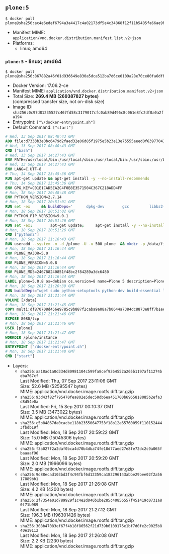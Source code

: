 ## `plone:5`

```console
$ docker pull plone@sha256:ac4e6edef6794a3a4417c4a02173df5e4c34868f12f11b5405fa66ae9bd346e3
```

-	Manifest MIME: `application/vnd.docker.distribution.manifest.list.v2+json`
-	Platforms:
	-	linux; amd64

### `plone:5` - linux; amd64

```console
$ docker pull plone@sha256:867882a46f01d936649e830a5dca512ba7d6ce0109a28e70ce80fa6dfb51cee4
```

-	Docker Version: 17.06.2-ce
-	Manifest MIME: `application/vnd.docker.distribution.manifest.v2+json`
-	Total Size: **269.4 MB (269387827 bytes)**  
	(compressed transfer size, not on-disk size)
-	Image ID: `sha256:0c97d81235527c467fd58c3179017cfc0ab89d496c8c061e8fc2df0a0a2fa194`
-	Entrypoint: `["\/docker-entrypoint.sh"]`
-	Default Command: `["start"]`

```dockerfile
# Wed, 13 Sep 2017 08:40:43 GMT
ADD file:d7333b3e0bc6479d2faed32e06d85f1975e5b23e13e75555aeed0f639770413b in / 
# Wed, 13 Sep 2017 08:40:43 GMT
CMD ["bash"]
# Wed, 13 Sep 2017 14:27:43 GMT
ENV PATH=/usr/local/bin:/usr/local/sbin:/usr/local/bin:/usr/sbin:/usr/bin:/sbin:/bin
# Wed, 13 Sep 2017 14:27:43 GMT
ENV LANG=C.UTF-8
# Thu, 14 Sep 2017 23:45:36 GMT
RUN apt-get update && apt-get install -y --no-install-recommends 		ca-certificates 		libgdbm3 		libsqlite3-0 		libssl1.0.0 	&& rm -rf /var/lib/apt/lists/*
# Thu, 14 Sep 2017 23:45:36 GMT
ENV GPG_KEY=C01E1CAD5EA2C4F0B8E3571504C367C218ADD4FF
# Mon, 18 Sep 2017 20:48:48 GMT
ENV PYTHON_VERSION=2.7.14
# Mon, 18 Sep 2017 20:51:01 GMT
RUN set -ex 	&& buildDeps=' 		dpkg-dev 		gcc 		libbz2-dev 		libc6-dev 		libdb-dev 		libgdbm-dev 		libncurses-dev 		libreadline-dev 		libsqlite3-dev 		libssl-dev 		make 		tcl-dev 		tk-dev 		wget 		xz-utils 		zlib1g-dev 	' 	&& apt-get update && apt-get install -y $buildDeps --no-install-recommends && rm -rf /var/lib/apt/lists/* 		&& wget -O python.tar.xz "https://www.python.org/ftp/python/${PYTHON_VERSION%%[a-z]*}/Python-$PYTHON_VERSION.tar.xz" 	&& wget -O python.tar.xz.asc "https://www.python.org/ftp/python/${PYTHON_VERSION%%[a-z]*}/Python-$PYTHON_VERSION.tar.xz.asc" 	&& export GNUPGHOME="$(mktemp -d)" 	&& gpg --keyserver ha.pool.sks-keyservers.net --recv-keys "$GPG_KEY" 	&& gpg --batch --verify python.tar.xz.asc python.tar.xz 	&& rm -rf "$GNUPGHOME" python.tar.xz.asc 	&& mkdir -p /usr/src/python 	&& tar -xJC /usr/src/python --strip-components=1 -f python.tar.xz 	&& rm python.tar.xz 		&& cd /usr/src/python 	&& gnuArch="$(dpkg-architecture --query DEB_BUILD_GNU_TYPE)" 	&& ./configure 		--build="$gnuArch" 		--enable-shared 		--enable-unicode=ucs4 	&& make -j "$(nproc)" 	&& make install 	&& ldconfig 		&& apt-get purge -y --auto-remove $buildDeps 		&& find /usr/local -depth 		\( 			\( -type d -a \( -name test -o -name tests \) \) 			-o 			\( -type f -a \( -name '*.pyc' -o -name '*.pyo' \) \) 		\) -exec rm -rf '{}' + 	&& rm -rf /usr/src/python
# Mon, 18 Sep 2017 20:51:02 GMT
ENV PYTHON_PIP_VERSION=9.0.1
# Mon, 18 Sep 2017 20:51:26 GMT
RUN set -ex; 		apt-get update; 	apt-get install -y --no-install-recommends wget; 	rm -rf /var/lib/apt/lists/*; 		wget -O get-pip.py 'https://bootstrap.pypa.io/get-pip.py'; 		apt-get purge -y --auto-remove wget; 		python get-pip.py 		--disable-pip-version-check 		--no-cache-dir 		"pip==$PYTHON_PIP_VERSION" 	; 	pip --version; 		find /usr/local -depth 		\( 			\( -type d -a \( -name test -o -name tests \) \) 			-o 			\( -type f -a \( -name '*.pyc' -o -name '*.pyo' \) \) 		\) -exec rm -rf '{}' +; 	rm -f get-pip.py
# Mon, 18 Sep 2017 20:51:26 GMT
CMD ["python2"]
# Mon, 18 Sep 2017 21:16:43 GMT
RUN useradd --system -m -d /plone -U -u 500 plone  && mkdir -p /data/filestorage /data/blobstorage  && chown -R plone:plone /data
# Mon, 18 Sep 2017 21:16:44 GMT
ENV PLONE_MAJOR=5.0
# Mon, 18 Sep 2017 21:16:44 GMT
ENV PLONE_VERSION=5.0.8
# Mon, 18 Sep 2017 21:16:44 GMT
ENV PLONE_MD5=246788240851f48bc2f84289a3dc6480
# Mon, 18 Sep 2017 21:16:44 GMT
LABEL plone=5.0.8 os=debian os.version=8 name=Plone 5 description=Plone image, based on Unified Installer maintainer=Plone Community
# Mon, 18 Sep 2017 21:20:39 GMT
RUN buildDeps="wget sudo python-setuptools python-dev build-essential libssl-dev libxml2-dev libxslt1-dev libbz2-dev libjpeg62-turbo-dev libtiff5-dev libopenjp2-7-dev"  && runDeps="libxml2 libxslt1.1 libjpeg62 rsync lynx wv libtiff5 libopenjp2-7 poppler-utils"  && apt-get update  && apt-get install -y --no-install-recommends $buildDeps  && wget -O Plone.tgz https://launchpad.net/plone/$PLONE_MAJOR/$PLONE_VERSION/+download/Plone-$PLONE_VERSION-UnifiedInstaller.tgz  && echo "$PLONE_MD5 Plone.tgz" | md5sum -c -  && tar -xzf Plone.tgz  && ./Plone-$PLONE_VERSION-UnifiedInstaller/install.sh       --password=admin       --daemon-user=plone       --owner=plone       --group=plone       --target=/plone       --instance=instance       --var=/data       none  && cd /plone/instance  && sed -i 's/parts =/parts =\n    zeoserver/g' buildout.cfg  && echo '\n[zeoserver]\n<= zeoserver_base\nrecipe = plone.recipe.zeoserver' >> buildout.cfg  && sudo -u plone bin/buildout  && chown -R plone:plone /plone /data  && rm -rf /Plone*  && SUDO_FORCE_REMOVE=yes apt-get remove --purge -y $buildDeps && apt-get install -y --no-install-recommends $runDeps  && apt-get clean  && rm -rf /var/lib/apt/lists/*  && rm -rf /plone/buildout-cache/downloads/*  && rm -rf /plone/Plone-docs  && find /plone \( -type f -a -name '*.pyc' -o -name '*.pyo' \) -exec rm -rf '{}' +
# Mon, 18 Sep 2017 21:21:44 GMT
VOLUME [/data]
# Mon, 18 Sep 2017 21:21:45 GMT
COPY multi:df870708d456e9785c9b887f2caba9a08a7b0644a7384dc8873e8ff7b1eed3b4 in / 
# Mon, 18 Sep 2017 21:21:46 GMT
EXPOSE 8080/tcp
# Mon, 18 Sep 2017 21:21:46 GMT
USER [plone]
# Mon, 18 Sep 2017 21:21:47 GMT
WORKDIR /plone/instance
# Mon, 18 Sep 2017 21:21:47 GMT
ENTRYPOINT ["/docker-entrypoint.sh"]
# Mon, 18 Sep 2017 21:21:48 GMT
CMD ["start"]
```

-	Layers:
	-	`sha256:aa18ad1a0d334d80981104c599fa8cef9264552a265b1197af11274beba767cf`  
		Last Modified: Thu, 07 Sep 2017 23:11:06 GMT  
		Size: 52.6 MB (52595547 bytes)  
		MIME: application/vnd.docker.image.rootfs.diff.tar.gzip
	-	`sha256:93d43f82f795470fea802e5dec50db6ea451700b6965818085b2efa3d8d54e0a`  
		Last Modified: Fri, 15 Sep 2017 00:10:37 GMT  
		Size: 3.5 MB (3473022 bytes)  
		MIME: application/vnd.docker.image.rootfs.diff.tar.gzip
	-	`sha256:c5b84867da0cacbe118b23550647753f18b12a65760059f1101524443fbdb19f`  
		Last Modified: Mon, 18 Sep 2017 20:59:22 GMT  
		Size: 15.0 MB (15045306 bytes)  
		MIME: application/vnd.docker.image.rootfs.diff.tar.gzip
	-	`sha256:f3a027f2a2daf0bca4d70b4dba74fe18d77aed27e8fe72dc2c9a065fbaaaaf96`  
		Last Modified: Mon, 18 Sep 2017 20:59:20 GMT  
		Size: 2.0 MB (1966096 bytes)  
		MIME: application/vnd.docker.image.rootfs.diff.tar.gzip
	-	`sha256:9d88ecad103bd3f4c94fbf6d12359ca182296143abbe29bee02f2a5617889bb1`  
		Last Modified: Mon, 18 Sep 2017 21:26:08 GMT  
		Size: 4.2 KB (4200 bytes)  
		MIME: application/vnd.docker.image.rootfs.diff.tar.gzip
	-	`sha256:2f7354e01d789929f1c4e2d046b1be285c40856557f451419c0731a80f71b989`  
		Last Modified: Mon, 18 Sep 2017 21:27:12 GMT  
		Size: 196.3 MB (196301426 bytes)  
		MIME: application/vnd.docker.image.rootfs.diff.tar.gzip
	-	`sha256:308b47083ef67f4b18f86562f21d739b6109176e1bf7d0fe2c9025b840e19112`  
		Last Modified: Mon, 18 Sep 2017 21:26:08 GMT  
		Size: 2.2 KB (2230 bytes)  
		MIME: application/vnd.docker.image.rootfs.diff.tar.gzip
